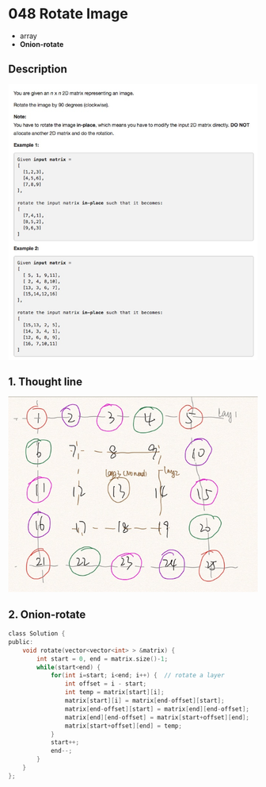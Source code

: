 # 048 Rotate Image
- array
- **Onion-rotate**

## Description
![IMAGE](resources/6380F2FC0F9B7E031BFF7A196EE523EF.jpg)

## 1. Thought line
![IMAGE](resources/E66AC5368F48B2F4B91DB1FFFEF8D08A.jpg)


## 2. **Onion-rotate**

```c
class Solution {
public:
    void rotate(vector<vector<int> > &matrix) {
        int start = 0, end = matrix.size()-1;
        while(start<end) {
            for(int i=start; i<end; i++) {  // rotate a layer
                int offset = i - start;
                int temp = matrix[start][i];
                matrix[start][i] = matrix[end-offset][start];
                matrix[end-offset][start] = matrix[end][end-offset];
                matrix[end][end-offset] = matrix[start+offset][end];
                matrix[start+offset][end] = temp;
            }
            start++;
            end--;
        }
    }
};
```

